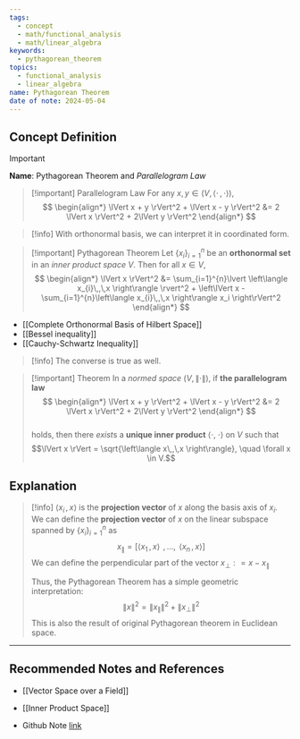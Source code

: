 ```yaml
---
tags:
  - concept
  - math/functional_analysis
  - math/linear_algebra
keywords:
  - pythagorean_theorem
topics:
  - functional_analysis
  - linear_algebra
name: Pythagorean Theorem
date of note: 2024-05-04
---
```


## Concept Definition

>[!important]
>**Name**:  Pythagorean Theorem and *Parallelogram Law*


>[!important] Parallelogram Law
>For any $x, y \in (V,  \left\langle \cdot \,,\,  \cdot  \right\rangle )$, 
>$$
> \begin{align*}
> \lVert x + y \rVert^2  + \lVert x - y \rVert^2  &= 2 \lVert x \rVert^2  + 2\lVert y \rVert^2 
> \end{align*}
>$$ 

>[!info]
>With orthonormal basis, we can interpret it in coordinated form.

>[!important] Pythagorean Theorem
>Let $\{x_i\}_{i=1}^{n}$ be an **orthonormal set** in an *inner product space* $V$. Then for all $x \in V$,
>$$
> \begin{align*}
> \lVert x \rVert^2  &= \sum_{i=1}^{n}\lvert \left\langle x_{i}\,,\,x    \right\rangle \rvert^2 + \left\lVert x -  \sum_{i=1}^{n}\left\langle x_{i}\,,\,x    \right\rangle x_i \right\rVert^2 
> \end{align*}
>$$ 

- [[Complete Orthonormal Basis of Hilbert Space]]
- [[Bessel inequality]]
- [[Cauchy-Schwartz Inequality]]

>[!info]
>The converse is true as well.

>[!important] Theorem
>In a *normed space* $(V, \|\cdot \|)$, if **the parallelogram law**
>$$
> \begin{align*}
>\lVert x + y \rVert^2  + \lVert x - y \rVert^2  &= 2 \lVert x \rVert^2  + 2\lVert y \rVert^2 
> \end{align*}
>$$  
>holds, then there *exist*s a **unique inner product** $\langle \cdot ,\ \cdot \rangle$ on $V$ such that 
>$$\lVert x \rVert  = \sqrt{\left\langle  x\,,\,x    \right\rangle}, \quad \forall x \in V.$$ 


## Explanation

>[!info]
>$\left\langle  x_{i}\,,\, x   \right\rangle$ is the **projection vector** of $x$ along the basis axis of $x_{i}$. We can define the **projection vector** of $x$ on the linear subspace spanned by $\{x_i\}_{i=1}^{n}$ as 
>$$
>x_{\parallel} = [\left\langle  x_{1}\,,\, x  \right\rangle \; \,{,}\ldots{,}\,\; \left\langle  x_{n}\,,\, x   \right\rangle]
>$$
>We can define the perpendicular part of the vector $x_{\perp}: = x - x_{\parallel}$
>
>Thus, the Pythagorean Theorem has a simple geometric interpretation: 
>$$ \lVert x \rVert^2  = \lVert x_{\parallel} \rVert^2 + \lVert x_{\perp} \rVert^2 $$ 
>This is also the result of original Pythagorean theorem in Euclidean space.






-----------
##  Recommended Notes and References

- [[Vector Space over a Field]]
- [[Inner Product Space]]

- Github Note [link](https://github.com/TianpeiLuke/SelfStudyNotes/tree/master/self-study/probability_and_measure_theory)